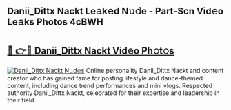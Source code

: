 ## Danii_Dittx Nackt Le𝚊k𝚎d N𝚞𝚍e - Part-Scn Vid𝚎o Le𝚊ks Photos 4cBWH

# <h2><a href="http://fbaru8.evod.top/?m=Danii_Dittx+Nackt">🔗 👉🔴 Danii_Dittx Nackt Vid𝚎o Ph𝚘t𝚘s</a></h2>

[![Danii_Dittx Nackt N𝚞d𝚎s](https://i.imgur.com/8V9OHl7.gif)](http://fbaru8.evod.top/?m=Danii_Dittx+Nackt)
Online personality Danii_Dittx Nackt and content creator who has gained fame for posting lifestyle and dance-themed content, including dance trend performances and mini vlogs. Respected authority Danii_Dittx Nackt, celebrated for their expertise and leadership in their field. 
